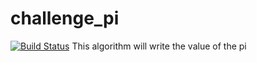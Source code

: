 # challenge_pi
[![Build Status](http://ec2-52-54-92-202.compute-1.amazonaws.com/buildStatus/icon?job=challenge_pi)](http://52.54.92.202/job/challenge_pi/)
This algorithm will write the value of the pi
